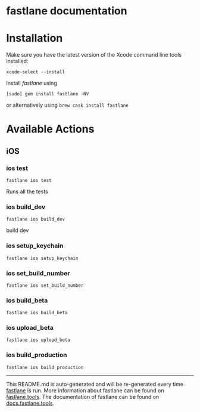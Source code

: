 fastlane documentation
================
# Installation

Make sure you have the latest version of the Xcode command line tools installed:

```
xcode-select --install
```

Install _fastlane_ using
```
[sudo] gem install fastlane -NV
```
or alternatively using `brew cask install fastlane`

# Available Actions
## iOS
### ios test
```
fastlane ios test
```
Runs all the tests
### ios build_dev
```
fastlane ios build_dev
```
build dev
### ios setup_keychain
```
fastlane ios setup_keychain
```

### ios set_build_number
```
fastlane ios set_build_number
```

### ios build_beta
```
fastlane ios build_beta
```

### ios upload_beta
```
fastlane ios upload_beta
```

### ios build_production
```
fastlane ios build_production
```


----

This README.md is auto-generated and will be re-generated every time [fastlane](https://fastlane.tools) is run.
More information about fastlane can be found on [fastlane.tools](https://fastlane.tools).
The documentation of fastlane can be found on [docs.fastlane.tools](https://docs.fastlane.tools).
